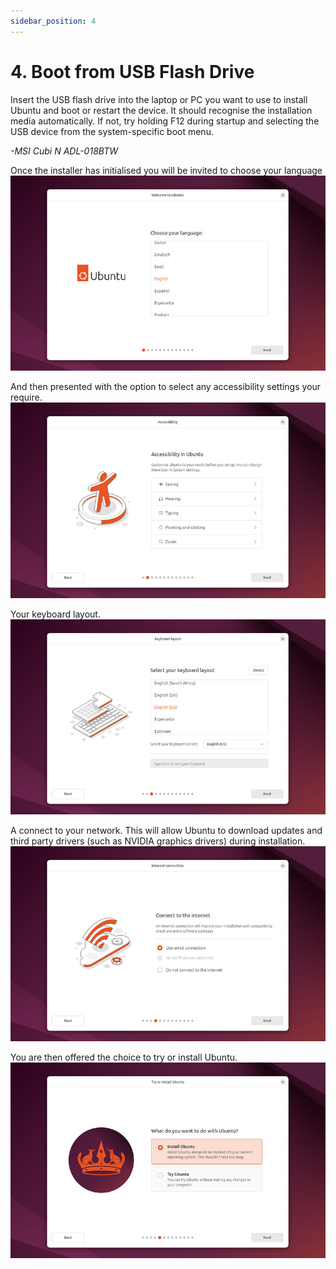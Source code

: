 ```yaml
---
sidebar_position: 4
---
```


# 4. Boot from USB Flash Drive

Insert the USB flash drive into the laptop or PC you want to use to install Ubuntu and boot or restart the device. It should recognise the installation media automatically. If not, try holding F12 during startup and selecting the USB device from the system-specific boot menu.

*-MSI Cubi N ADL-018BTW*

Once the installer has initialised you will be invited to choose your language
![alt text](image-3.png)

And then presented with the option to select any accessibility settings your require.
![alt text](image-4.png)

Your keyboard layout.
![alt text](image-5.png)

A connect to your network. This will allow Ubuntu to download updates and third party drivers (such as NVIDIA graphics drivers) during installation.
![alt text](image-6.png)

You are then offered the choice to try or install Ubuntu.
![alt text](image-7.png)